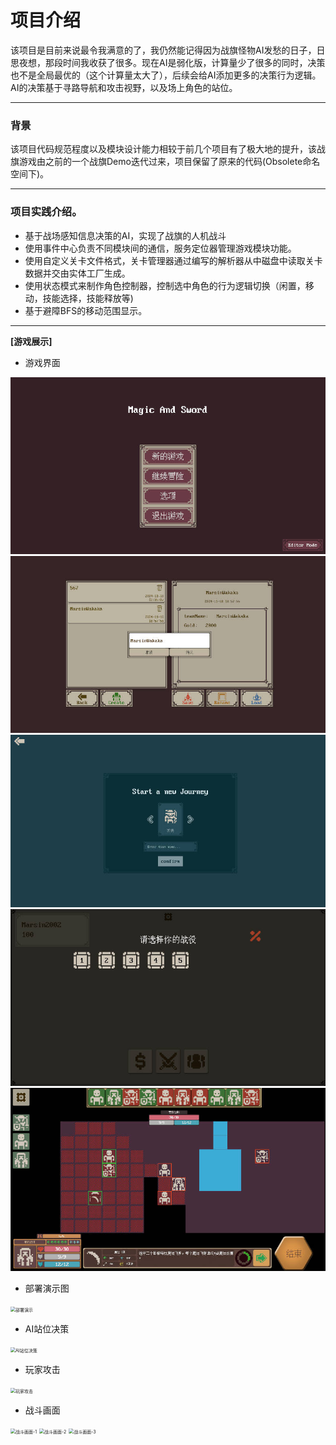 # 项目介绍

该项目是目前来说最令我满意的了，我仍然能记得因为战旗怪物AI发愁的日子，日思夜想，那段时间我收获了很多。现在AI是弱化版，计算量少了很多的同时，决策也不是全局最优的（这个计算量太大了），后续会给AI添加更多的决策行为逻辑。AI的决策基于寻路导航和攻击视野，以及场上角色的站位。

***

### 背景

该项目代码规范程度以及模块设计能力相较于前几个项目有了极大地的提升，该战旗游戏由之前的一个战旗Demo迭代过来，项目保留了原来的代码(Obsolete命名空间下)。

***

### 项目实践介绍。

- 基于战场感知信息决策的AI，实现了战旗的人机战斗
- 使用事件中心负责不同模块间的通信，服务定位器管理游戏模块功能。
- 使用自定义关卡文件格式，关卡管理器通过编写的解析器从中磁盘中读取关卡数据并交由实体工厂生成。
- 使用状态模式来制作角色控制器，控制选中角色的行为逻辑切换（闲置，移动，技能选择，技能释放等)
- 基于避障BFS的移动范围显示。

***

**[游戏展示]**

- 游戏界面
<img src="Github_ReadmeAsset/主界面.jpg" alt="主界面"  />
<img src="Github_ReadmeAsset/存档管理器.jpg" alt="存档管理器"  />
<img src="Github_ReadmeAsset/角色创建面板.jpg" alt="角色创建面板"  />
<img src="Github_ReadmeAsset/战役选择面板.jpg" alt="战役面板"  />
<img src="Github_ReadmeAsset/战斗界面.jpg" alt="战斗界面"  />

- 部署演示图

<img src="Github_ReadmeAsset/Intro_01_玩家部署.gif" alt="部署演示" style="zoom:50%;" />

- AI站位决策

<img src="Github_ReadmeAsset/Intro_02_AI决策.gif" alt="AI站位决策" style="zoom:50%;" />

- 玩家攻击

<img src="Github_ReadmeAsset/Intro_03_玩家决策.gif" alt="玩家攻击" style="zoom:50%;" />

- 战斗画面

<img src="Github_ReadmeAsset/Intro_04_战斗01.gif" alt="战斗画面-1" style="zoom:50%;" />

<img src="Github_ReadmeAsset/Intro_05_多选技能.gif" alt="战斗画面-2" style="zoom:50%;" />

<img src="Github_ReadmeAsset/Intro_06_战斗03.gif" alt="战斗画面-3" style="zoom:50%;" />
